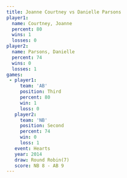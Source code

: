```yaml
---
title: Joanne Courtney vs Danielle Parsons
player1:                 
  name: Courtney, Joanne 
  percent: 80            
  wins: 1                
  losses: 0              
player2:                 
  name: Parsons, Danielle
  percent: 74            
  wins: 0                
  losses: 1              
games:
 - player1:         
     team: 'AB'     
     position: Third
     percent: 80    
     win: 1         
     loss: 0        
   player2:          
     team: 'NB'      
     position: Second
     percent: 74     
     win: 0          
     loss: 1         
   event: Hearts       
   year: 2014          
   draw: Round Robin(7)
   score: NB 8 - AB 9  
---
```

